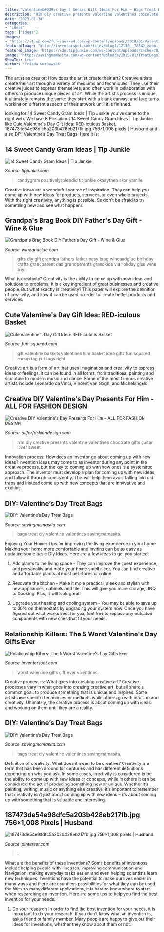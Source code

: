 ```yaml
---
title: "Valentine&#039;s Day 5 Senses Gift Ideas For Him ~ Bags Treat Diy Valentine Valentines Savingmamasita"
description: "Him diy creative presents valentine valentines chocolate gifts guitar lover sweet"
date: "2023-01-30"
categories:
- "ideas"
tags: ["ideas"]
images:
- "https://i1.wp.com/fun-squared.com/wp-content/uploads/2018/01/Valentines-Gift-Tag.jpg?resize=1200%2C1659&amp;ssl=1"
featuredImage: "http://inventorspot.com/files/blog1/12130__78549_zoom.jpg"
featured_image: "https://cdn.tipjunkie.com/wp-content/uploads/cache/70/15/7015528744a47a61ec3f5a45edb31905.jpg"
image: "http://savingmamasita.com/wp-content/uploads/2015/01/TreatBags2-1024x1024.jpg"
ShowToc: true
author: "Frieda Gutkowski"
---
```



The artist as creator: How does the artist create their art?
Creative artists create their art through a variety of mediums and techniques. They use their creative juices to express themselves, and often work in collaboration with others to produce unique pieces of art. While the artist's process is unique, it ultimately remains the same: they start with a blank canvas, and take turns working on different aspects of their artwork until it is finished.

	

		
looking for 14 Sweet Candy Gram Ideas | Tip Junkie you've came to the right web. We have 8 Pics about 14 Sweet Candy Gram Ideas | Tip Junkie like Cute Valentine&#039;s Day Gift Idea: RED-iculous Basket, 187473de54e98dfc5a203b428eb217fb.jpg 756×1,008 pixels | Husband and also DIY: Valentine’s Day Treat Bags. Here it is:
		
    
## 14 Sweet Candy Gram Ideas | Tip Junkie

<img loading=lazy src="https://cdn.tipjunkie.com/wp-content/uploads/cache/70/15/7015528744a47a61ec3f5a45edb31905.jpg" onerror="this.onerror=null;this.src='https://tse3.mm.bing.net/th?id=OIP.8cyKcn2UXa4rxJkLv5blugHaKX&amp;pid=15.1';" alt="14 Sweet Candy Gram Ideas | Tip Junkie">

_Source: tipjunkie.com_

>candygram positivelysplendid tipjunkie okaaythen skor yamile. 

	

Creative ideas are a wonderful source of inspiration. They can help you come up with new ideas for products, services, or even whole projects. With the right creativity, anything is possible. So don't be afraid to try something new and see what happens.

    
## Grandpa&#039;s Brag Book DIY Father&#039;s Day Gift - Wine &amp; Glue

<img loading=lazy src="http://www.wineandglue.com/wp-content/uploads/blogger/-BpNijHTdB1g/UaZwgTiG7BI/AAAAAAAALQ4/KrjUVYfFBUw/s1600/grandpa_gift.jpg" onerror="this.onerror=null;this.src='https://tse1.mm.bing.net/th?id=OIP.s3DDt-MpPHwwVY-YfP-t8QHaLI&amp;pid=15.1';" alt="Grandpa&#039;s Brag Book DIY Father&#039;s Day Gift - Wine &amp; Glue">

_Source: wineandglue.com_

>gifts diy gift grandpa fathers father easy brag wineandglue birthday crafts grandparent dad grandparents grandkids via holiday glue wine any. 

	

What is creativity?
Creativity is the ability to come up with new ideas and solutions to problems. It is a key ingredient of great businesses and creative people. But what exactly is creativity? This paper will explore the definition of creativity, and how it can be used in order to create better products and services.

    
## Cute Valentine&#039;s Day Gift Idea: RED-iculous Basket

<img loading=lazy src="https://i1.wp.com/fun-squared.com/wp-content/uploads/2018/01/Valentines-Gift-Tag.jpg?resize=1200%2C1659&amp;ssl=1" onerror="this.onerror=null;this.src='https://tse3.mm.bing.net/th?id=OIP.h_uRhEuOGyIarA_HmE_nNQHaKP&amp;pid=15.1';" alt="Cute Valentine&#039;s Day Gift Idea: RED-iculous Basket">

_Source: fun-squared.com_

>gift valentine baskets valentines him basket idea gifts fun squared cheap tag put tags right. 

	

Creative art is a form of art that uses imagination and creativity to express ideas or feelings. It can be found in all forms, from traditional painting and sculpture to modern music and dance. Some of the most famous creative artists include Leonardo da Vinci, Vincent van Gogh, and Michelangelo.

    
## Creative DIY Valentine&#039;s Day Presents For Him - ALL FOR FASHION DESIGN

<img loading=lazy src="https://allforfashiondesign.com/wp-content/uploads/2019/01/11-diy-gifts-for-him-600x1128.jpg" onerror="this.onerror=null;this.src='https://tse3.mm.bing.net/th?id=OIP.y1ZB79AM5epgO-WMqmJM1QHaN7&amp;pid=15.1';" alt="Creative DIY Valentine&#039;s Day Presents For Him - ALL FOR FASHION DESIGN">

_Source: allforfashiondesign.com_

>him diy creative presents valentine valentines chocolate gifts guitar lover sweet. 

	

Innovation process: How does an inventor go about coming up with new ideas?
Invention ideas may come to an inventor during any point in the creative process, but the key to coming up with new ones is a systematic approach. The inventor must develop a plan for coming up with new ideas, and follow it through consistently. This will help them avoid falling into old traps and instead come up with new concepts that are innovative and exciting.

    
## DIY: Valentine’s Day Treat Bags

<img loading=lazy src="http://savingmamasita.com/wp-content/uploads/2015/01/TreatBags2-1024x1024.jpg" onerror="this.onerror=null;this.src='https://tse1.mm.bing.net/th?id=OIP.gtR260aK93pXizhJ4LPXqAHaHa&amp;pid=15.1';" alt="DIY: Valentine’s Day Treat Bags">

_Source: savingmamasita.com_

>bags treat diy valentine valentines savingmamasita. 

	

Enjoying Your Home: Tips for improving the living experience in your home
Making your home more comfortable and inviting can be as easy as updating some basic Diy Ideas. Here are a few ideas to get you started:
1. Add plants to the living space - They can improve the guest experience, add personality and make your home smell nicer. You can find creative and affordable plants at most pet stores or online.

2. Renovate the kitchen - Make it more practical, sleek and stylish with new appliances, cabinets and tile. This will give you more storage,LINQ to Cooking! Plus, it will look great!

3. Upgrade your heating and cooling system - You may be able to save up to 30% on thermostats by upgrading your system now! Once you have figured out what works best for you, feel free to replace any outdated components with new ones that fit your needs.

    
## Relationship Killers: The 5 Worst Valentine&#039;s Day Gifts Ever

<img loading=lazy src="http://inventorspot.com/files/blog1/12130__78549_zoom.jpg" onerror="this.onerror=null;this.src='https://tse1.mm.bing.net/th?id=OIP.tht1lef4OWQUiz7euWAdcwHaHa&amp;pid=15.1';" alt="Relationship Killers: The 5 Worst Valentine&#039;s Day Gifts Ever">

_Source: inventorspot.com_

>worst valentine gifts gift ever valentines. 

	

Creative processes: What goes into creating creative art?
Creative processes vary in what goes into creating creative art, but all share a common goal: to produce something that is unique and inspires. Some artists use specific techniques or methods while others go with intuition and creativity. Ultimately, the creative process is about coming up with ideas and working on them until they are a reality.

    
## DIY: Valentine’s Day Treat Bags

<img loading=lazy src="http://savingmamasita.com/wp-content/uploads/2015/01/TreatBags2.jpg" onerror="this.onerror=null;this.src='https://tse4.mm.bing.net/th?id=OIP.EQyLVUQcHzhcxE0tfSxekwHaHa&amp;pid=15.1';" alt="DIY: Valentine’s Day Treat Bags">

_Source: savingmamasita.com_

>bags treat diy valentine valentines savingmamasita. 

	

Definition of creativity: What does it mean to be creative?
Creativity is a term that has been around for centuries and has different definitions depending on who you ask. In some cases, creativity is considered to be the ability to come up with new ideas or concepts, while in others it can be considered the act of producing something new or unique. Whether it’s painting, writing, music or anything else creative, it’s important to remember that creativity isn’t just about coming up with new ideas – it’s about coming up with something that is valuable and interesting.

    
## 187473de54e98dfc5a203b428eb217fb.jpg 756×1,008 Pixels | Husband

<img loading=lazy src="https://i.pinimg.com/1200x/18/74/73/187473de54e98dfc5a203b428eb217fb.jpg" onerror="this.onerror=null;this.src='https://tse3.mm.bing.net/th?id=OIP.oEKibYkH8Zr6SXgJyHMn_gHaJ4&amp;pid=15.1';" alt="187473de54e98dfc5a203b428eb217fb.jpg 756×1,008 pixels | Husband">

_Source: pinterest.com_

>. 

	

What are the benefits of these inventions?
Some benefits of inventions include helping people with illnesses, improving communication and Navigation, making everyday tasks easier, and even helping scientists learn new techniques. Inventions have the potential to make our lives easier in many ways and there are countless possibilities for what they can be used for. With so many different applications, it is hard to know where to start when researching an invention. Here are some tips to help you find the best invention for your needs:
1) Do your research
In order to find the best invention for your needs, it is important to do your research. If you don’t know what an invention is, ask a friend or family member. Many people are happy to give out their ideas for inventions, whether they know about them or not.

